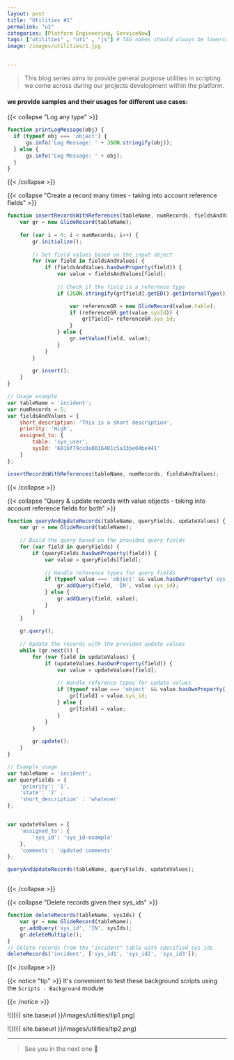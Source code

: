 ```yaml
---
layout: post
title: "Utilities #1"
permalink: "u1"
categories: [Platform Engineering, ServiceNow]
tags: ["utilities" , "ut1" , "js"] # TAG names should always be lowercase
image: /images/utilities/1.jpg


---
```






>  This blog series aims to provide general purpose utilities in scripting we come across during our projects development within the platform.


#### we provide samples and their usages for different use cases: 







{{< collapse "Log any type" >}}
  ```js 
function printLogMessage(obj) {
    if (typeof obj === 'object') {
        gs.info('Log Message: ' + JSON.stringify(obj));
    } else {
        gs.info('Log Message: ' + obj);
    }
}

```




{{< /collapse >}}





{{< collapse "Create a record many times - taking into account reference fields" >}}
  
```js 
function insertRecordsWithReferences(tableName, numRecords, fieldsAndValues) {
    var gr = new GlideRecord(tableName);
    
    for (var i = 0; i < numRecords; i++) {
        gr.initialize();
        
        // Set field values based on the input object
        for (var field in fieldsAndValues) {
            if (fieldsAndValues.hasOwnProperty(field)) {
                var value = fieldsAndValues[field];
                
                // Check if the field is a reference type
                if (JSON.stringify(gr[field].getED().getInternalType()) === '"reference"') {

                    var referenceGR = new GlideRecord(value.table);
                    if (referenceGR.get(value.sysId)) {
                        gr[field]= referenceGR.sys_id;
                    }
                } else {
                    gr.setValue(field, value);
                }
            }
        }
        
        gr.insert();
    }
}

// Usage example
var tableName = 'incident';
var numRecords = 5;
var fieldsAndValues = {
    short_description: 'This is a short description',
    priority: 'High',
    assigned_to: {
        table: 'sys_user',
        sysId: '6816f79cc0a8016401c5a33be04be441'
    }
};

insertRecordsWithReferences(tableName, numRecords, fieldsAndValues);


```
{{< /collapse >}}



{{< collapse "Query & update records with value objects - taking into account reference fields for both" >}}
  

```js 
function queryAndUpdateRecords(tableName, queryFields, updateValues) {
    var gr = new GlideRecord(tableName);
    
    // Build the query based on the provided query fields
    for (var field in queryFields) {
        if (queryFields.hasOwnProperty(field)) {
            var value = queryFields[field];
            
            // Handle reference types for query fields
            if (typeof value === 'object' && value.hasOwnProperty('sys_id')) {
                gr.addQuery(field, 'IN', value.sys_id);
            } else {
                gr.addQuery(field, value);
            }
        }
    }
    
    gr.query();
    
    // Update the records with the provided update values
    while (gr.next()) {
        for (var field in updateValues) {
            if (updateValues.hasOwnProperty(field)) {
                var value = updateValues[field];
                
                // Handle reference types for update values
                if (typeof value === 'object' && value.hasOwnProperty('sys_id')) {
                    gr[field] = value.sys_id;
                } else {
                    gr[field] = value;
                }
            }
        }
        
        gr.update();
    }
}

// Example usage
var tableName = 'incident';
var queryFields = {
    'priority': '1',
    'state': '2' ,
    'short_description' : 'whatever'
};


var updateValues = {
    'assigned_to': {
        'sys_id': 'sys_id-example'
    },
    'comments': 'Updated comments'
};

queryAndUpdateRecords(tableName, queryFields, updateValues);



```

{{< /collapse >}}



{{< collapse "Delete records given their sys_ids" >}}
 
```js
function deleteRecords(tableName, sysIds) {
    var gr = new GlideRecord(tableName);
    gr.addQuery('sys_id', 'IN', sysIds);
    gr.deleteMultiple();
}
// Delete records from the "incident" table with specified sys_ids
deleteRecords('incident', ['sys_id1', 'sys_id2', 'sys_id3']);


```
{{< /collapse >}}






{{< notice "tip" >}}
  It's convenient to test these background scripts using the `Scripts - Background` module


{{< /notice >}}



![]({{ site.baseurl }}/images/utilities/tip1.png)




![]({{ site.baseurl }}/images/utilities/tip2.png)




-----------------
> See you in the next one 👋
